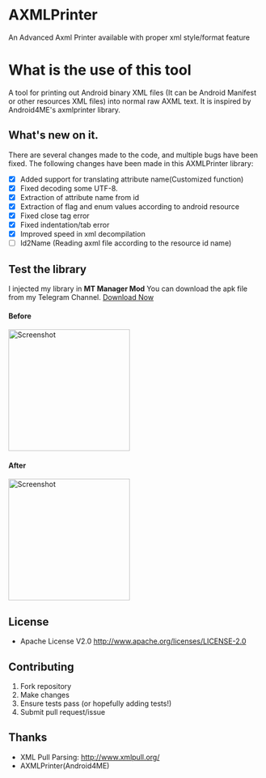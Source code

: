 # AXMLPrinter
An Advanced Axml Printer available with proper xml style/format feature
# What is the use of this tool
A tool for printing out Android binary XML files (It can be Android Manifest or other resources XML files) into normal raw AXML text. It is inspired by Android4ME's axmlprinter library.

## What's new on it.
There are several changes made to the code, and multiple bugs have been fixed. The following changes have been made in this AXMLPrinter library:
- [x] Added support for translating attribute name(Customized function)
- [x] Fixed decoding some UTF-8.
- [x] Extraction of attribute name from id
- [x] Extraction of flag and enum values according to android resource
- [x] Fixed close tag error
- [x] Fixed indentation/tab error
- [x] Improved speed in xml decompilation
- [ ] Id2Name (Reading axml file according to the resource id name)

## Test the library
I injected my library in **MT Manager Mod** You can download the apk file from my Telegram Channel. [Download Now](https://t.me/Modder_Hub/814) 
#### Before
<img src="https://raw.githubusercontent.com/developer-krushna/AXMLPrinter/main/before.jpg" width="240" alt="Screenshot"/>

#### After
<img src="https://raw.githubusercontent.com/developer-krushna/AXMLPrinter/main/after.jpg" width="240" alt="Screenshot"/>

## License

+ Apache License V2.0 <http://www.apache.org/licenses/LICENSE-2.0>

## Contributing

1. Fork repository
2. Make changes
3. Ensure tests pass (or hopefully adding tests!)
4. Submit pull request/issue

## Thanks

+ XML Pull Parsing: <http://www.xmlpull.org/>
+ AXMLPrinter(Android4ME)
